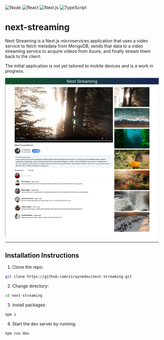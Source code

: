 ![Node](https://img.shields.io/badge/Node-18.15.0-brightgreen)
![React](https://img.shields.io/badge/React-18.2.0-blue)
![Next.js](https://img.shields.io/badge/Next.js-13.3.0-blue)
![TypeScript](https://img.shields.io/badge/TypeScript-5.0.4-blue)

# next-streaming 

Next Streaming is a Next.js microservices application that uses a video service to fetch metadata from MongoDB, sends that data to a video streaming service to acquire videos from Azure, and finally stream them back to the client.

The initial application is not yet tailored to mobile devices and is a work in progress.

![application screenshot](application-screenshot.webp)

---

## Installation Instructions

1. Clone the repo:

```sh
git clone https://github.com/xiraynedev/next-streaming.git
```

2. Change directory:

```sh
cd next-streaming
```

3. Install packages:

```sh
npm i
```

4. Start the dev server by running:

```sh
npm run dev
```